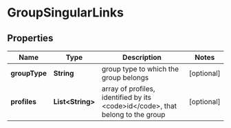 

# GroupSingularLinks


## Properties

| Name | Type | Description | Notes |
|------------ | ------------- | ------------- | -------------|
|**groupType** | **String** | group type to which the group belongs |  [optional] |
|**profiles** | **List&lt;String&gt;** | array of profiles, identified by its &lt;code&gt;id&lt;/code&gt;, that belong to the group |  [optional] |



